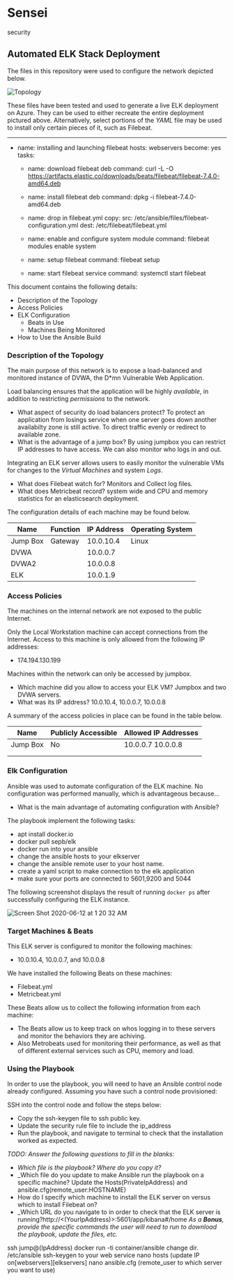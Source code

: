 # Sensei
security
## Automated ELK Stack Deployment

The files in this repository were used to configure the network depicted below.

![Topology](https://user-images.githubusercontent.com/59639967/84443157-eb38eb00-abf3-11ea-9fb3-ae74c29123b5.png)

These files have been tested and used to generate a live ELK deployment on Azure. They can be used to either recreate the entire deployment pictured above. Alternatively, select portions of the _YAML_ file may be used to install only certain pieces of it, such as Filebeat.

---
- name: installing and launching filebeat
  hosts: webservers
  become: yes
  tasks:

  - name: download filebeat deb
    command: curl -L -O https://artifacts.elastic.co/downloads/beats/filebeat/filebeat-7.4.0-amd64.deb


  - name: install filebeat deb
    command: dpkg -i filebeat-7.4.0-amd64.deb

  - name: drop in filebeat.yml
    copy:
      src: /etc/ansible/files/filebeat-configuration.yml
      dest: /etc/filebeat/filebeat.yml

  - name: enable and configure system module
    command: filebeat modules enable system

  - name: setup filebeat
    command: filebeat setup

  - name: start filebeat service
    command: systemctl start filebeat

This document contains the following details:
- Description of the Topology
- Access Policies
- ELK Configuration
  - Beats in Use
  - Machines Being Monitored
- How to Use the Ansible Build


### Description of the Topology

The main purpose of this network is to expose a load-balanced and monitored instance of DVWA, the D*mn Vulnerable Web Application.

Load balancing ensures that the application will be highly _available_, in addition to restricting _permissions_ to the network.
- What aspect of security do load balancers protect?
To protect an application from losings service when one server goes down another availabilty zone is still active. To direct traffic evenly or redirect to available zone. 
- What is the advantage of a jump box?
By using jumpbox you can restrict IP addresses to have access. We can also monitor who logs in and out.

Integrating an ELK server allows users to easily monitor the vulnerable VMs for changes to the _Virtual Machines_ and system _Logs_.
- What does Filebeat watch for?
Monitors and Collect log files.
- What does Metricbeat record?
system wide and CPU and memory statistics for an elasticsearch deployment.

The configuration details of each machine may be found below.


| Name     | Function | IP Address | Operating System |
|----------|----------|------------|------------------|
| Jump Box | Gateway  | 10.0.10.4  | Linux            |
| DVWA     |          | 10.0.0.7   |                  |
| DVWA2    |          | 10.0.0.8   |                  |
| ELK      |          | 10.0.1.9   |                  |

### Access Policies

The machines on the internal network are not exposed to the public Internet. 

Only the Local Workstation machine can accept connections from the Internet. Access to this machine is only allowed from the following IP addresses:
- 174.194.130.199

Machines within the network can only be accessed by jumpbox.
- Which machine did you allow to access your ELK VM? Jumpbox and two DVWA servers.
- What was its IP address? 10.0.10.4, 10.0.0.7, 10.0.0.8

A summary of the access policies in place can be found in the table below.

| Name     | Publicly Accessible | Allowed IP Addresses |
|----------|---------------------|----------------------|
| Jump Box | No                  | 10.0.0.7 10.0.0.8    |
|          |                     |                      |
|          |                     |                      |

### Elk Configuration

Ansible was used to automate configuration of the ELK machine. No configuration was performed manually, which is advantageous because...
- What is the main advantage of automating configuration with Ansible?

 The playbook implement the following tasks:
- apt install docker.io
- docker pull sepb/elk
- docker run into your ansible
- change the ansible hosts to your elkserver
- change the ansible remote user to your host name.
- create a yaml script to make connection to the elk application
- make sure your ports are connected to 5601,9200 and 5044

The following screenshot displays the result of running `docker ps` after successfully configuring the ELK instance.

![Screen Shot 2020-06-12 at 1 20 32 AM](https://user-images.githubusercontent.com/59639967/84481488-02ef8e00-ac4b-11ea-8192-b2e90b4e5138.png)

### Target Machines & Beats
This ELK server is configured to monitor the following machines:
- 10.0.10.4, 10.0.0.7, and 10.0.0.8

We have installed the following Beats on these machines:
- Filebeat.yml
- Metricbeat.yml

These Beats allow us to collect the following information from each machine:
- The Beats allow us to keep track on whos logging in to these servers and monitor the behaviors they are achiving.
- Also Metrobeats used for monitoring their performance, as well as that of different external services such as CPU, memory and load.
### Using the Playbook
In order to use the playbook, you will need to have an Ansible control node already configured. Assuming you have such a control node provisioned: 

SSH into the control node and follow the steps below:
- Copy the ssh-keygen file to ssh public key.
- Update the security rule file to include the ip_address
- Run the playbook, and navigate to terminal to check that the installation worked as expected.

_TODO: Answer the following questions to fill in the blanks:_
- _Which file is the playbook? Where do you copy it?_
- _Which file do you update to make Ansible run the playbook on a specific machine? Update the Hosts(PrivateIpAddress) and ansible.cfg(remote_user:HOSTNAME)
- How do I specify which machine to install the ELK server on versus which to install Filebeat on? 
- _Which URL do you navigate to in order to check that the ELK server is running?http://<(YourIpAddress)>:5601/app/kibana#/home
_As a **Bonus**, provide the specific commands the user will need to run to download the playbook, update the files, etc._

ssh jump@(IpAddress)
docker run -ti container/ansible
change dir. /etc/ansible
ssh-keygen to your web service
nano hosts (update IP on[webservers][elkservers]
nano ansible.cfg (remote_user to which server you want to use)
